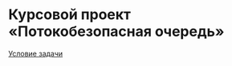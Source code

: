 # Курсовой проект «Потокобезопасная очередь»
[Условие задачи](https://github.com/netology-code/map-diplom)
